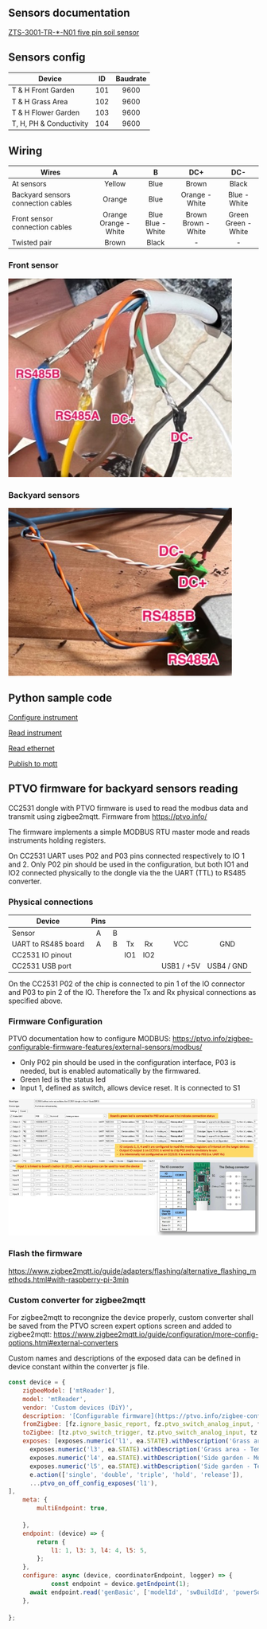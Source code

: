 ## Sensors documentation
[ZTS-3001-TR-*-N01 five pin soil sensor](sensor-manual.pdf)


## Sensors config
| Device | ID | Baudrate
| --- | :---: | :---: |
| T & H Front Garden | 101 | 9600 |
| T & H Grass Area | 102 | 9600 |
| T & H Flower Garden | 103 | 9600 |
| T, H, PH & Conductivity | 104 | 9600 |


## Wiring
| Wires | A | B | DC+ | DC- |
| --- | :---: | :---: | :---: | :---: |
| At sensors | Yellow | Blue | Brown | Black |
| Backyard sensors connection cables  | Orange | Blue | Orange - White | Blue - White |
| Front sensor connection cables  | Orange <br> Orange - White | Blue <br> Blue - White | Brown <br> Brown - White | Green <br> Green - White |
| Twisted pair | Brown | Black | - | - |

### Front sensor

![Front sensor](sensor-front-wiring.jpg)

### Backyard sensors

![Backyard sensors](sensors-backyard-wiring.jpg)


## Python sample code
[Configure instrument](configure_instrument.py)

[Read instrument](read.py)

[Read ethernet](read_ethernet.py)

[Publish to mqtt](publish_to_mqtt.py)


## PTVO firmware for backyard sensors reading

CC2531 dongle with PTVO firmware is used to read the modbus data and transmit using zigbee2mqtt. Firmware from https://ptvo.info/ 

The firmware implements a simple MODBUS RTU master mode and reads instruments holding registers.

On CC2531 UART uses P02 and P03 pins connected respectively to IO 1 and 2. Only P02 pin should be used in the configuration, but both IO1 and IO2 connected physically to the dongle via the the UART (TTL) to RS485  converter.

###  Physical connections
| Device | Pins |  |  |  |  |  |
| --- | :---: | :---: | :---: | :---: | :---: | :---: |
| Sensor | A | B |  |  |  |  |
| UART to RS485 board | A | B | Tx | Rx | VCC | GND |
| CC2531 IO pinout |  |  | IO1 | IO2 |  |  |  |
| CC2531 USB port |  |  |  |  | USB1 / +5V | USB4 / GND |

On the CC2531 P02 of the chip is connected to pin 1 of the IO connector and P03 to pin 2 of the IO. Therefore the Tx and Rx physical connections as specified above.


###  Firmware Configuration

PTVO documentation how to configure MODBUS:  https://ptvo.info/zigbee-configurable-firmware-features/external-sensors/modbus/

* Only P02 pin should be used in the configuration interface, P03 is needed, but is enabled automatically by the firmwared.
* Green led is the status led
* Input 1, defined as switch, allows device reset. It is connected to S1

![Firmware configuration](ptvo-firmware-configuration.jpg)

### Flash the firmware

https://www.zigbee2mqtt.io/guide/adapters/flashing/alternative_flashing_methods.html#with-raspberry-pi-3min

### Custom converter for zigbee2mqtt 
For zigbee2mqtt to recongnize the device properly, custom converter shall be saved from the PTVO screen expert options screen and added to zigbee2mqtt: https://www.zigbee2mqtt.io/guide/configuration/more-config-options.html#external-converters

Custom names and descriptions of the exposed data can be defined in device constant within the converter js file.

```javascript
const device = {
    zigbeeModel: ['mtReader'],
    model: 'mtReader',
    vendor: 'Custom devices (DiY)',
    description: '[Configurable firmware](https://ptvo.info/zigbee-configurable-firmware-features/)',
    fromZigbee: [fz.ignore_basic_report, fz.ptvo_switch_analog_input, fz.ptvo_multistate_action, fz.legacy.ptvo_switch_buttons, fz.ptvo_on_off_config,],
    toZigbee: [tz.ptvo_switch_trigger, tz.ptvo_switch_analog_input, tz.ptvo_on_off_config,],
    exposes: [exposes.numeric('l1', ea.STATE).withDescription('Grass area - Moisture'),
      exposes.numeric('l3', ea.STATE).withDescription('Grass area - Temperature'),
      exposes.numeric('l4', ea.STATE).withDescription('Side garden - Moisture'),
      exposes.numeric('l5', ea.STATE).withDescription('Side garden - Temperature'),
      e.action(['single', 'double', 'triple', 'hold', 'release']),
      ...ptvo_on_off_config_exposes('l1'),
],
    meta: {
        multiEndpoint: true,
        
    },
    endpoint: (device) => {
        return {
            l1: 1, l3: 3, l4: 4, l5: 5,
        };
    },
    configure: async (device, coordinatorEndpoint, logger) => {
            const endpoint = device.getEndpoint(1);
      await endpoint.read('genBasic', ['modelId', 'swBuildId', 'powerSource']);
    },

};
```